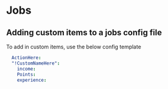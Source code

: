 # Jobs

## Adding custom items to a jobs config file

To add in custom items, use the below config template

```yaml
  ActionHere:
  "!CustomNameHere":
    income:
    Points:
    experience:
```
